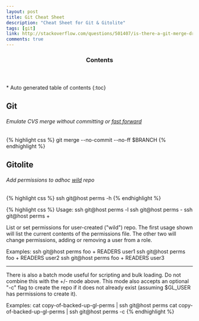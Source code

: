 ```yaml
---
layout: post
title: Git Cheat Sheet
description: "Cheat Sheet for Git & Gitolite"
tags: [git]
link: http://stackoverflow.com/questions/501407/is-there-a-git-merge-dry-run-option
comments: true
---
```


<section id="table-of-contents" class="toc">
  <header>
    <h3>Contents</h3>
  </header>
<div id="drawer" markdown="1">
*  Auto generated table of contents
{:toc}
</div>
</section><!-- /#table-of-contents -->

## Git

###### Emulate CVS merge without committing or [fast forward](http://stackoverflow.com/questions/501407/is-there-a-git-merge-dry-run-option)
{% highlight css %}
git merge --no-commit --no-ff $BRANCH
{% endhighlight %}

## Gitolite

###### Add permissions to adhoc [wild](http://gitolite.com/gitolite/wild.html) repo
{% highlight css %}
ssh git@host perms -h
{% endhighlight %}

{% highlight css %}
Usage:  ssh git@host perms -l <repo>
        ssh git@host perms <repo> - <rolename> <username>
        ssh git@host perms <repo> + <rolename> <username>

List or set permissions for user-created ("wild") repo.  The first usage shown
will list the current contents of the permissions file.  The other two will
change permissions, adding or removing a user from a role.

Examples:
    ssh git@host perms foo + READERS user1
    ssh git@host perms foo + READERS user2
    ssh git@host perms foo + READERS user3

----
There is also a batch mode useful for scripting and bulk loading.  Do not
combine this with the +/- mode above.  This mode also accepts an optional "-c"
flag to create the repo if it does not already exist (assuming $GL_USER has
permissions to create it).

Examples:
    cat copy-of-backed-up-gl-perms | ssh git@host perms <repo>
    cat copy-of-backed-up-gl-perms | ssh git@host perms -c <repo>
{% endhighlight %}
